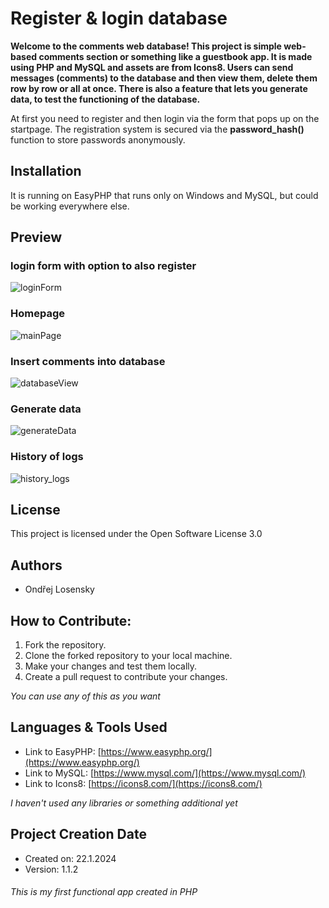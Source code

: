 # Register & login database 

**Welcome to the comments web database! This project is simple web-based comments section or something like a guestbook app. It is made using PHP and MySQL and assets are from Icons8.
Users can send messages (comments) to the database and then view them, delete them row by row or all at once. There is also a feature that lets you generate data, to test the functioning of the database.**

At first you need to register and then login via the form that pops up on the startpage. The registration system is secured via the **password_hash()** function to store passwords anonymously.

## Installation

It is running on EasyPHP that runs only on Windows and MySQL, but could be working everywhere else.

## Preview
### login form with option to also register
![loginForm](https://github.com/OndrejLosensky/guestbook-app/assets/127244546/d27d4546-f059-40b1-91b0-461d8fdebd3b)


### Homepage
![mainPage](https://github.com/OndrejLosensky/guestbook-app/assets/127244546/d4f2739b-a8da-43eb-a1aa-beec1b61068d)

### Insert comments into database
![databaseView](https://github.com/OndrejLosensky/guestbook-app/assets/127244546/e86ce012-9dee-462f-ae58-85efdb362375)

### Generate data
![generateData](https://github.com/OndrejLosensky/guestbook-app/assets/127244546/e1185600-eea3-4040-8f5f-a7aa9496d05d)

### History of logs
![history_logs](https://github.com/OndrejLosensky/guestbook-app/assets/127244546/c7ce226b-5ebf-4267-93ae-933b625402ea)

## License

This project is licensed under the Open Software License 3.0

## Authors

* Ondřej Losensky
  
## How to Contribute:
1. Fork the repository.
2. Clone the forked repository to your local machine.
3. Make your changes and test them locally.
4. Create a pull request to contribute your changes.

_You can use any of this as you want_
## Languages & Tools Used

* Link to EasyPHP: [https://www.easyphp.org/](https://www.easyphp.org/)
* Link to MySQL: [https://www.mysql.com/](https://www.mysql.com/)
* Link to Icons8: [https://icons8.com/](https://icons8.com/)

_I haven't used any libraries or something additional yet_

## Project Creation Date

* Created on: 22.1.2024
* Version: 1.1.2






###### This is my first functional app created in PHP
